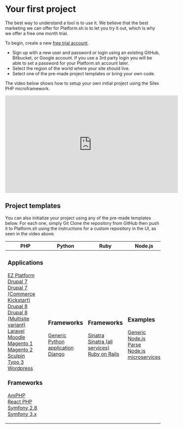 # Your first project

The best way to understand a tool is to use it.  We believe that the best marketing we can offer for Platform.sh is to let you try it out, which is why we offer a free one month trial.

To begin, create a new [free trial account](https://accounts.platform.sh/platform/trial/general/setup).

* Sign up with a new user and password or login using an existing GitHub, Bitbucket, or Google account.  If you use a 3rd party login you will be able to set a password for your Platform.sh account later.
* Select the region of the world where your site should live.
* Select one of the pre-made project templates or bring your own code.

The video below shows how to setup your own initial project using the Silex PHP microframework.

<iframe width="560" height="315" src="https://www.youtube.com/embed/upxdYc3Ti88" frameborder="0" allowfullscreen></iframe>

## Project templates

You can also initialize your project using any of the pre-made templates below.  For each one, simply Git Clone the repository from GitHub then push it to Platform.sh using the instructions for a custom repository in the UI, as seen in the video above.

<table class="example-index">

<thead><tr><th>PHP</th> <th>Python</th> <th>Ruby</th> <th>Node.js</th> <th>Go</th> </tr></thead>

<tbody><tr>

<!-- PHP -->
<td rowspan="3">

<h3>Applications</h3>

<a href="https://github.com/platformsh/platformsh-example-ezplatform">EZ Platform</a></a><br />
<a href="https://github.com/platformsh/platformsh-example-drupal7">Drupal 7</a></a><br />
<a href="https://github.com/platormsh/platformsh-example-drupalcommerce7">Drupal 7 (Commerce Kickstart)</a></a><br />
<a href="https://github.com/platformsh/platformsh-example-drupal8">Drupal 8</a><br />
<a href="https://github</a>.com/plaformsh/platformsh-example-drupal8-multisite">Drupal 8 (Multisite variant)</a><br />
<a href="https://github.com/platformsh/platformsh-example-laravel">Laravel</a><br />
<a href="https://github.com/platformsh/platformsh-example-moodle">Moodle</a><br />
<a href="https://github.com/platformsh/platformsh-example-laravel">Magento 1</a><br />
<a href="https://github.com/platformsh/platformsh-example-magento">Magento 2</a><br />
<a href="https://github.com/platformsh/platformsh-example-sculpin">Sculpin</a><br />
<a href="https://github.com/platformsh/platformsh-example-typo3">Typo 3</a><br />
<a href="https://github.com/platformsh/platformsh-example-wordpress">Wordpress</a>

<h3>Frameworks</h3>

<a href="https://github.com/platformsh/platformsh-example-amphp">AmPHP</a><br />
<a href="https://github.com/platformsh/platformsh-example-reactphp">React PHP</a><br />
<a href="https://github.com/platformsh/platformsh-example-symfony/tree/2.8">Symfony 2.8</a><br />
<a href="https://github.com/platformsh/platformsh-example-symfony/tree/3.0">Symfony 3.x</a><br />

</td> 

<!-- Python -->
<td>

<h3>Frameworks</h3>

<a href="https://github.com/platformsh/platformsh-example-python">Generic Python application</a><br />
<a href="https://github.com/platformsh/platformsh-example-django">Django</a>

</td> 

<!-- Ruby -->
<td>

<h3>Frameworks</h3>

<a href="https://github.com/platformsh/platformsh-example-sinatra">Sinatra</a><br />
<a href="https://github.com/platformsh/platformsh-example-ruby-sinatra-all-the-services">Sinatra (all services)</a><br />
<a href="https://github.com/platformsh/platformsh-example-rails">Ruby on Rails</a>

</td> 

<!-- Node.js -->
<td>

<h3>Examples</h3>

<a href="https://github.com/platformsh/platformsh-example-nodejs">Generic Node.js</a><br />
<a href="https://github.com/platformsh/platformsh-example-parseit">Parse</a><br />
<a href="https://github.com/platformsh/platformsh-example-nodejs-microservices">Node.js microservices</a>


</td> 

<!-- Go -->
<td>

<h3>Examples</h3>

<a href="https://github.com/platformsh/platformsh-example-golang">Generic Go application</a>

</td> 

</tr>
</tbody>

</table>
